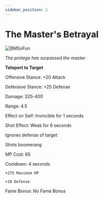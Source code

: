```yaml
---
sidebar_position: 2
---
```


# The Master's Betrayal

![BMSoFun](https://vwiki.valorserver.com/api/item/picture/the%20master's%20betrayal)

<i>The protege has surpassed the master.</i>

**Teleport to Target**

Offensive Stance: +20 Attack

Defensive Stance: +25 Defense

Damage: 325-400

Range: 4.5

Effect on Self: Invincible for 1 seconds

Shot Effect: Weak for 6 seconds

Ignores defense of target

Shots boomerang

MP Cost: 65

Cooldown: 4 seconds

    +275 Maximum HP
    
    +10 Defense
    
Fame Bonus: No Fame Bonus
